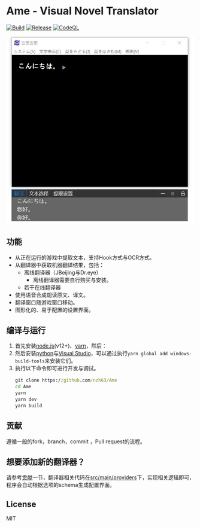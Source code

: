 # Ame - Visual Novel Translator
[![Build](https://github.com/nzh63/Ame/actions/workflows/build.yml/badge.svg)](https://github.com/nzh63/Ame/actions/workflows/build.yml)
[![Release](https://github.com/nzh63/Ame/actions/workflows/release.yml/badge.svg)](https://github.com/nzh63/Ame/actions/workflows/release.yml)
[![CodeQL](https://github.com/nzh63/Ame/actions/workflows/codeql-analysis.yml/badge.svg)](https://github.com/nzh63/Ame/actions/workflows/codeql-analysis.yml)

![例子](./doc/example.png)

## 功能
* 从正在运行的游戏中提取文本，支持Hook方式与OCR方式。
* 从翻译器中获取机器翻译结果，包括：
  * 离线翻译器（JBeijing与Dr.eye）
    * 离线翻译器需要自行购买与安装。
  * 若干在线翻译器
* 使用语音合成朗读原文、译文。
* 翻译窗口随游戏窗口移动。
* 图形化的、易于配置的设置界面。

## 编译与运行
1. 首先安装[node.js](https://nodejs.org/en/)(v12+)、[yarn](https://yarnpkg.com/)，然后：
2. 然后安装[python](https://www.python.org/)与[Visual Studio](https://visualstudio.microsoft.com/vs)，可以通过执行`yarn global add windows-build-tools`来安装它们。
3. 执行以下命令即可进行开发与调试。
    ```cmd
    git clone https://github.com/nzh63/Ame
    cd Ame
    yarn
    yarn dev
    yarn build
    ```

## 贡献
遵循一般的fork，branch，commit ，Pull request的流程。

## 想要添加新的翻译器？
请参考[贡献](#贡献)一节，翻译器相关代码在[src/main/providers](./src/main/providers)下，实现相关逻辑即可，程序会自动根据选项的schema生成配置界面。

## License
MIT
